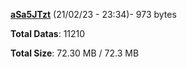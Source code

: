 [**aSa5JTzt**](/data/aSa5JTzt.txt) (21/02/23 - 23:34)- 973 bytes

**Total Datas**: 11210

**Total Size**: 72.30 MB / 72.3 MB
